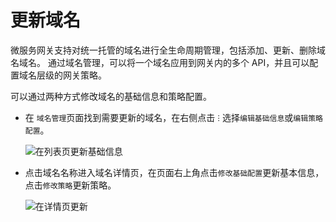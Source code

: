 # 更新域名

微服务网关支持对统一托管的域名进行全生命周期管理，包括添加、更新、删除域名域名。
通过域名管理，可以将一个域名应用到网关内的多个 API，并且可以配置域名层级的网关策略。

可以通过两种方式修改域名的基础信息和策略配置。

- 在 `域名管理`页面找到需要更新的域名，在右侧点击 `ⵗ` 选择`编辑基础信息`或`编辑策略配置`。

    ![在列表页更新基础信息](https://docs.daocloud.io/daocloud-docs-images/docs/skoala/ms-gateway/domain/imgs/update-domain-1.png)

- 点击域名名称进入域名详情页，在页面右上角点击`修改基础配置`更新基本信息，点击`修改策略`更新策略。

    ![在详情页更新](https://docs.daocloud.io/daocloud-docs-images/docs/skoala/ms-gateway/domain/imgs/update-domain-2.png)
